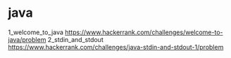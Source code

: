 # java
1_welcome_to_java https://www.hackerrank.com/challenges/welcome-to-java/problem
2_stdin_and_stdout https://www.hackerrank.com/challenges/java-stdin-and-stdout-1/problem
